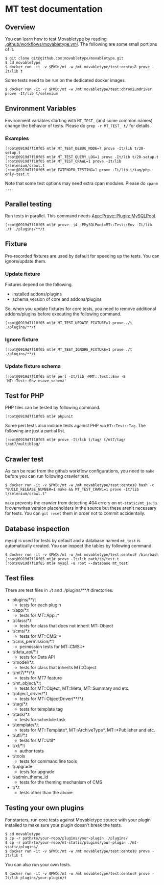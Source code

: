 # MT test documentation

## Overview

You can learn how to test Movabletype by reading 
[.github/workflows/movabletype.yml](https://github.com/movabletype/movabletype/blob/develop/.github/workflows/movabletype.yml).
The following are some small portions of it.

```
$ git clone git@github.com:movabletype/movabletype.git
$ cd movabletype
$ docker run -it -v $PWD:/mt -w /mt movabletype/test:centos8 prove -It/lib t
```

Some tests need to be run on the dedicated docker images.

```
$ docker run -it -v $PWD:/mt -w /mt movabletype/test:chromiumdriver prove -It/lib t/selenium
```

## Environment Variables

Environment variables starting with `MT_TEST_` (and some common names) change the behavior of tests. Please do `grep -r MT_TEST_ t/` for
details.

### Examples

```
[root@0919d7f18f05 mt]# MT_TEST_DEBUG_MODE=7 prove -It/lib t/20-setup.t
[root@0919d7f18f05 mt]# MT_TEST_QUERY_LOG=1 prove -It/lib t/20-setup.t
[root@0919d7f18f05 mt]# MT_TEST_CRAWL=1 prove -It/lib t/selenium/crawl.t
[root@0919d7f18f05 mt]# EXTENDED_TESTING=1 prove -It/lib t/tag/php-only-test.t
```

Note that some test options may need extra cpan modules. Please do `cpanm ...`.

## Parallel testing

Run tests in parallel. This command needs [App::Prove::Plugin::MySQLPool](https://metacpan.org/pod/App::Prove::Plugin::MySQLPool).

```
[root@0919d7f18f05 mt]# prove -j4 -PMySQLPool=MT::Test::Env -It/lib ./t ./plugins/**/t
```

## Fixture

Pre-recorded fixtures are used by default for speeding up the tests. You can ignore/update them.

### Update fixture

Fixtures depend on the following.
* installed addons/plugins
* schema_version of core and addons/plugins

So, when you update fixtures for core tests, you need to remove additional addons/plugins before executing the following command.

```
[root@0919d7f18f05 mt]# MT_TEST_UPDATE_FIXTURE=1 prove ./t ./plugins/**/t
```

### Ignore fixture

```
[root@0919d7f18f05 mt]# MT_TEST_IGNORE_FIXTURE=1 prove ./t ./plugins/**/t
```

### Update fixture schema

```
[root@0919d7f18f05 mt]# perl -It/lib -MMT::Test::Env -E 'MT::Test::Env->save_schema'
```

## Test for PHP

PHP files can be tested by following command.

```
[root@0919d7f18f05 mt]# phpunit
```

Some perl tests also include tests against PHP via `MT::Test::Tag`. The following are just a partial list.

```
[root@0919d7f18f05 mt]# prove -It/lib t/tag/ t/mt7/tag/ t/mt7/multiblog/
```

## Crawler test

As can be read from the github workflow configurations, you need to `make` before you can run following crawler test.

```
$ docker run -it -v $PWD:/mt -w /mt movabletype/test:centos8 bash -c "BUILD_RELEASE_NUMBER=1 make && MT_TEST_CRAWL=1 prove -It/lib t/selenium/crawl.t"
```

`make` prevents the crawler from detecting 404 errors on `mt-static/mt_ja.js`.
It overwrites version placeholders in the source but these aren't necessary for tests. You can `git reset` them
in order not to commit accidentally.

## Database inspection

mysql is used for tests by default and a database named `mt_test` is automatically created.
You can inspect the tables by following command.

```
$ docker run -it -v $PWD:/mt -w /mt movabletype/test:centos8 /bin/bash
[root@0919d7f18f05 mt]# prove -It/lib path/to/test.t
[root@0919d7f18f05 mt]# mysql -u root --database mt_test
```

## Test files

There are test files in ./t and ./plugins/**/t directories.

* plugins/**/t
  * tests for each plugin
* t/app/*.t
  * tests for MT::App::*
* t/class/*.t
  * tests for class that does not inherit MT::Object
* t/cms/*.t
  * tests for MT::CMS::*
* t/cms_permission/*.t
  * permission tests for MT::CMS::*
* t/data_api/*.t
  * tests for Data API
* t/model/*.t
  * tests for class that inherits MT::Object
* t/mt7/**/*.t
  * tests for MT7 feature
* t/mt_object/*.t
  * tests for MT::Object, MT::Meta, MT::Summary and etc.
* t/object_driver/*.t
  * tests for MT::ObjectDriver/**/*.t
* t/tag/*.t
  * tests for template tag
* t/task/*.t
  * tests for schedule task
* t/template/*.t
  * tests for MT::Template*, MT::ArchiveType*, MT::*Publisher and etc.
* t/util/*.t
  * tests for MT::Util*
* t/xt/*.t
  * author tests
* t/tools
  * tests for command line tools
* t/upgrade
  * tests for upgrade
* t/admin_theme_id
  * tests for the theming mechanism of CMS
* t/*.t
  * tests other than the above

## Testing your own plugins

For starters, run core tests against Movabletype source with your plugin installed to make sure your plugin doesn't
break the tests.

```
$ cd movabletype
$ cp -r path/to/your-repo/plugins/your-plugin ./plugins/
$ cp -r path/to/your-repo/mt-static/plugins/your-plugin ./mt-static/plugins/
$ docker run -it -v $PWD:/mt -w /mt movabletype/test:centos8 prove -It/lib t
```

You can also run your own tests.

```
$ docker run -it -v $PWD:/mt -w /mt movabletype/test:centos8 prove -It/lib plugins/your-plugin/t
```
